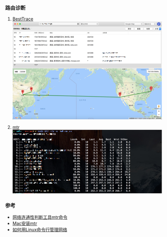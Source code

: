 ### 路由诊断

1. [BestTrace](https://www.ipip.net/download.html#ip_trace)
    ![](images/1512385451690.jpg)

2. [mtr](https://github.com/traviscross/mtr)
    ![](images/QQ20171204-191523@2x.jpg)

### 参考
- [网络连通性判断工具mtr命令](http://blog.51cto.com/xuanwei/1959268)
- [Mac安装mtr](https://moonagic.com/install-mtr-on-mac/)
- [如何用Linux命令行管理网络](https://segmentfault.com/a/1190000000425751)